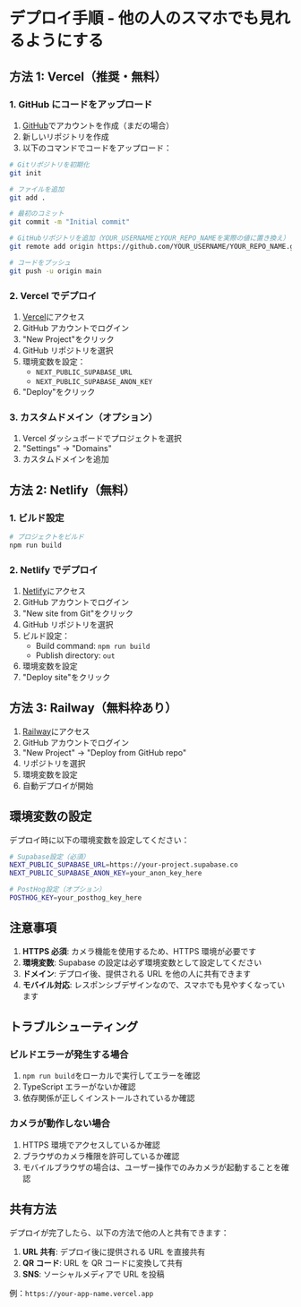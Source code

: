 # デプロイ手順 - 他の人のスマホでも見れるようにする

## 方法 1: Vercel（推奨・無料）

### 1. GitHub にコードをアップロード

1. [GitHub](https://github.com)でアカウントを作成（まだの場合）
2. 新しいリポジトリを作成
3. 以下のコマンドでコードをアップロード：

```bash
# Gitリポジトリを初期化
git init

# ファイルを追加
git add .

# 最初のコミット
git commit -m "Initial commit"

# GitHubリポジトリを追加（YOUR_USERNAMEとYOUR_REPO_NAMEを実際の値に置き換え）
git remote add origin https://github.com/YOUR_USERNAME/YOUR_REPO_NAME.git

# コードをプッシュ
git push -u origin main
```

### 2. Vercel でデプロイ

1. [Vercel](https://vercel.com)にアクセス
2. GitHub アカウントでログイン
3. "New Project"をクリック
4. GitHub リポジトリを選択
5. 環境変数を設定：
   - `NEXT_PUBLIC_SUPABASE_URL`
   - `NEXT_PUBLIC_SUPABASE_ANON_KEY`
6. "Deploy"をクリック

### 3. カスタムドメイン（オプション）

1. Vercel ダッシュボードでプロジェクトを選択
2. "Settings" → "Domains"
3. カスタムドメインを追加

## 方法 2: Netlify（無料）

### 1. ビルド設定

```bash
# プロジェクトをビルド
npm run build
```

### 2. Netlify でデプロイ

1. [Netlify](https://netlify.com)にアクセス
2. GitHub アカウントでログイン
3. "New site from Git"をクリック
4. GitHub リポジトリを選択
5. ビルド設定：
   - Build command: `npm run build`
   - Publish directory: `out`
6. 環境変数を設定
7. "Deploy site"をクリック

## 方法 3: Railway（無料枠あり）

1. [Railway](https://railway.app)にアクセス
2. GitHub アカウントでログイン
3. "New Project" → "Deploy from GitHub repo"
4. リポジトリを選択
5. 環境変数を設定
6. 自動デプロイが開始

## 環境変数の設定

デプロイ時に以下の環境変数を設定してください：

```bash
# Supabase設定（必須）
NEXT_PUBLIC_SUPABASE_URL=https://your-project.supabase.co
NEXT_PUBLIC_SUPABASE_ANON_KEY=your_anon_key_here

# PostHog設定（オプション）
POSTHOG_KEY=your_posthog_key_here
```

## 注意事項

1. **HTTPS 必須**: カメラ機能を使用するため、HTTPS 環境が必要です
2. **環境変数**: Supabase の設定は必ず環境変数として設定してください
3. **ドメイン**: デプロイ後、提供される URL を他の人に共有できます
4. **モバイル対応**: レスポンシブデザインなので、スマホでも見やすくなっています

## トラブルシューティング

### ビルドエラーが発生する場合

1. `npm run build`をローカルで実行してエラーを確認
2. TypeScript エラーがないか確認
3. 依存関係が正しくインストールされているか確認

### カメラが動作しない場合

1. HTTPS 環境でアクセスしているか確認
2. ブラウザのカメラ権限を許可しているか確認
3. モバイルブラウザの場合は、ユーザー操作でのみカメラが起動することを確認

## 共有方法

デプロイが完了したら、以下の方法で他の人と共有できます：

1. **URL 共有**: デプロイ後に提供される URL を直接共有
2. **QR コード**: URL を QR コードに変換して共有
3. **SNS**: ソーシャルメディアで URL を投稿

例：`https://your-app-name.vercel.app`
